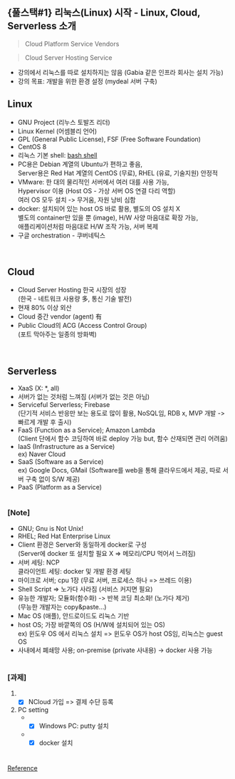 ## {풀스택#1} 리눅스(Linux) 시작 - Linux, Cloud, Serverless 소개

> Cloud Platform Service Vendors

> Cloud Server Hosting Service

- 강의에서 리눅스를 따로 설치하지는 않음 (Gabia 같은 인프라 회사는 설치 가능)
- 강의 목표: 개발을 위한 환경 설정 (mydeal 서버 구축)

## **Linux**

- GNU Project (리누스 토발즈 리더)
- Linux Kernel (어셈블리 언어)
- GPL (General Public License), FSF (Free Software Foundation)
- CentOS 8
- 리눅스 기본 shell: <u>bash shell</u>
- PC용은 Debian 계열의 Ubuntu가 편하고 좋음, <br/>
  Server용은 Red Hat 계열의 CentOS (무료), RHEL (유료, 기술지원) 안정적
- VMware: 한 대의 물리적인 서버에서 여러 대를 사용 가능, <br/>
  Hypervisor 이용 (Host OS - 가상 서버 OS 연결 다리 역할) <br/>
  여러 OS 모두 설치 -> 무거움, 자원 낭비 심함
- docker: 설치되어 있는 host OS 바로 활용, 별도의 OS 설치 X <br/>
  별도의 container만 있을 뿐 (image), H/W 사양 마음대로 확장 가능, <br/>
  애플리케이션처럼 마음대로 H/W 조작 가능, 서버 복제
- 구글 orchestration - 쿠버네틱스

<br/>

## **Cloud**

- Cloud Server Hosting 한국 시장의 성장 <br/>
  (한국 - 네트워크 사용량 多, 통신 기술 발전)
- 현재 80% 이상 외산
- Cloud 중간 vendor (agent) 有
- Public Cloud의 ACG (Access Control Group) <br/>
  (포트 막아주는 일종의 방화벽)

<br/>

## **Serverless**

- XaaS (X: \*, all)
- 서버가 없는 것처럼 느껴짐 (서버가 없는 것은 아님)
- Serviceful Serverless; Firebase <br/>
  (단기적 서비스 반응만 보는 용도로 많이 활용, NoSQL임, RDB x, MVP 개발 -> 빠르게 개발 후 출시)
- FaaS (Function as a Service); Amazon Lambda <br/>
  (Client 단에서 함수 코딩하여 바로 deploy 가능 but, 함수 산재되면 관리 어려움)
- IaaS (Infrastructure as a Service) <br/>
  ex) Naver Cloud
- SaaS (Software as a Service) <br/>
  ex) Google Docs, GMail (Software를 web을 통해 클라우드에서 제공, 따로 서버 구축 없이 S/W 제공)
- PaaS (Platform as a Service)

#

### [Note]

- GNU; Gnu is Not Unix!
- RHEL; Red Hat Enterprise Linux
- Client 환경은 Server와 동일하게 docker로 구성 <br/>
  (Server에 docker 또 설치할 필요 X => 메모리/CPU 먹어서 느려짐)
- 서버 세팅: NCP <br/>
  클라이언트 세팅: docker 및 개발 환경 세팅
- 마이크로 서버; cpu 1장 (무료 서버, 프로세스 하나 => 쓰레드 이용)
- Shell Script => 노가다 사라짐 (서비스 커지면 필요)
- 유능한 개발자; 모듈화(함수화) -> 반복 코딩 최소화! (노가다 제거) <br/>
  (무능한 개발자는 copy&paste...)
- Mac OS (애플), 안드로이드도 리눅스 기반
- host OS; 가장 바깥쪽의 OS (H/W에 설치되어 있는 OS) <br/>
  ex) 윈도우 OS 에서 리눅스 설치 => 윈도우 OS가 host OS임, 리눅스는 guest OS <br/>
- 사내에서 폐쇄망 사용; on-premise (private 사내용) -> docker 사용 가능

#

### [과제]

1. - [x] NCloud 가입 => 결제 수단 등록
2. PC setting
   - - [x] Windows PC: putty 설치
   - - [x] docker 설치

#

[Reference](https://www.youtube.com/watch?v=B0ExqP8dVjk&list=PLEOnZ6GeucBVj0V5JFQx_6XBbZrrynzMh&index=10)

